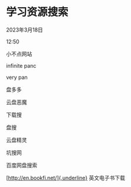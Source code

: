 # 学习资源搜索


2023年3月18日

12:50

 

小不点网站

infinite panc

very pan

盘多多

云盘恶魔

下载搜

盘搜

云盘精灵

坑搜网

百度网盘搜索

 

[http://en.bookfi.net/]{.underline} 英文电子书下载
